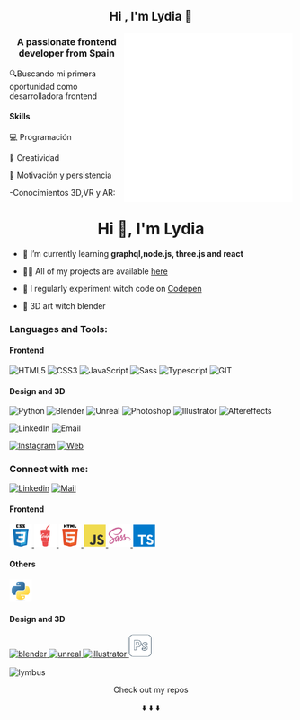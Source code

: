 <h2 align="center">Hi , I'm Lydia 👋</h1><img align="right" alt="GIF" src="animacion.gif" width="300" height="300" />
<h3 align="center">A passionate frontend developer from Spain</h3>

🔍Buscando mi primera oportunidad como desarrolladora frontend

<div align="left">
<h4>Skills</h4>

💻 Programación

🎨 Creatividad

💪 Motivación y persistencia


-Conocimientos 3D,VR y AR:


<h1 align="center">Hi 👋, I'm Lydia</h1>


- 🌱 I’m currently learning **graphql,node.js, three.js and react**

- 👨‍💻 All of my projects are available [here](https://lymbus.github.io/PORFOLIO/)

- 📝 I regularly experiment witch code on [Codepen](https://codepen.io/lymbus)

- 🎨 3D art witch blender


</div>

<h3 align="left">Languages and Tools:</h3>
<h4>Frontend</h4>

<p align="left"> 
 
![HTML5](https://img.shields.io/badge/-HTML5-AAFFF7?&labelColor=AAFFF7&logo=html5&logoColor=black)
![CSS3](https://img.shields.io/badge/-CSS3-AAFFF7?&labelColor=AAFFF7&logo=css3&logoColor=black)
![JavaScript](https://img.shields.io/badge/-Javascript-AAFFF7?&labelColor=AAFFF7&logo=javascript&logoColor=black)
![Sass](https://img.shields.io/badge/-Sass-AAFFF7?&labelColor=AAFFF7&logo=sass&logoColor=black)
![Typescript](https://img.shields.io/badge/-Typescript-AAFFF7?&labelColor=AAFFF7&logo=typescript&logoColor=black)
![GIT](https://img.shields.io/badge/-GIT-AAFFF7?&labelColor=AAFFF7&logo=git&logoColor=black)

</p>


<h4> Design and 3D </h4>

<p align="left"> 
 
![Python](https://img.shields.io/badge/-Python-AAFFF7?&labelColor=AAFFF7&logo=python&logoColor=black)
![Blender](https://img.shields.io/badge/-Blender-AAFFF7?&labelColor=AAFFF7&logo=blender&logoColor=black)
![Unreal](https://img.shields.io/badge/-Unreal-AAFFF7?&labelColor=AAFFF7&logo=unreal-engine&logoColor=black)
![Photoshop](https://img.shields.io/badge/-Photoshop-AAFFF7?&labelColor=AAFFF7&logo=adobe-photoshop&logoColor=black)
![Illustrator](https://img.shields.io/badge/-Illustrator-AAFFF7?&labelColor=AAFFF7&logo=adobe-illustrator&logoColor=black)
![Aftereffects](https://img.shields.io/badge/-Aftereffects-AAFFF7?&labelColor=AAFFF7&logo=adobe-aftereffects&logoColor=black)

</p>

<img alt="LinkedIn" src="https://img.shields.io/badge/-Linkedin-AAFFF7?&labelColor=AAFFF7&logo=linkedin&logoColor=black"></a>
<img alt="Email" src="https://img.shields.io/badge/-Email-%23694640?logo=gmail&logoColor=white"></a>


[![Instagram](https://img.shields.io/badge/-Instagram-AAFFF7?&labelColor=AAFFF7&logo=instagram&logoColor=black)](https://www.instagram.com/lymbus.xyz/)
[![Web](https://img.shields.io/badge/-Web-AAFFF7?&labelColor=AAFFF7&logo=link&logoColor=black)](https://lymbus.github.io/PORFOLIO/)


<h3 align="left">Connect with me:</h3>

[![Linkedin](https://img.shields.io/badge/-''-AAFFF7?&labelColor=AAFFF7&logo=linkedin&logoColor=black)](https://www.linkedin.com/in/lydia-est%C3%A9vez-chamorro/)
[![Mail](https://img.shields.io/badge/-Email-AAFFF7?&labelColor=AAFFF7&logo=gmail&logoColor=black)](hola@lymbus.xyz)

<p align="left"> 
 
<h4>Frontend</h4>
 <a href="https://www.w3schools.com/css/" target="_blank"> <img src="https://raw.githubusercontent.com/devicons/devicon/master/icons/css3/css3-original-wordmark.svg" alt="css3" width="40" height="40"/> </a> <a href="https://gulpjs.com" target="_blank"> <img src="https://raw.githubusercontent.com/devicons/devicon/master/icons/gulp/gulp-plain.svg" alt="gulp" width="40" height="40"/> </a> <a href="https://www.w3.org/html/" target="_blank"> <img src="https://raw.githubusercontent.com/devicons/devicon/master/icons/html5/html5-original-wordmark.svg" alt="html5" width="40" height="40"/> </a> <a href="https://developer.mozilla.org/en-US/docs/Web/JavaScript" target="_blank"> <img src="https://raw.githubusercontent.com/devicons/devicon/master/icons/javascript/javascript-original.svg" alt="javascript" width="40" height="40"/> </a> <a href="https://sass-lang.com" target="_blank"> <img src="https://raw.githubusercontent.com/devicons/devicon/master/icons/sass/sass-original.svg" alt="sass" width="40" height="40"/> </a> <a href="https://www.typescriptlang.org/" target="_blank"> <img src="https://raw.githubusercontent.com/devicons/devicon/master/icons/typescript/typescript-original.svg" alt="typescript" width="40" height="40"/> </a>
</p>
<p align="left">
<h4>Others</h4>
 <a href="https://www.python.org" target="_blank"> <img src="https://raw.githubusercontent.com/devicons/devicon/master/icons/python/python-original.svg" alt="python" width="40" height="40"/> </a>
</p>
<p align="left">
<h4>Design and 3D</h4>
<a href="https://www.blender.org/" target="_blank"> <img src="https://download.blender.org/branding/community/blender_community_badge_white.svg" alt="blender" width="40" height="40"/> </a>  <a href="https://unrealengine.com/" target="_blank"> <img src="https://raw.githubusercontent.com/kenangundogan/fontisto/036b7eca71aab1bef8e6a0518f7329f13ed62f6b/icons/svg/brand/unreal-engine.svg" alt="unreal" width="40" height="40"/> </a> <a href="https://www.adobe.com/in/products/illustrator.html" target="_blank"> <img src="https://www.vectorlogo.zone/logos/adobe_illustrator/adobe_illustrator-icon.svg" alt="illustrator" width="40" height="40"/> </a> <a href="https://www.photoshop.com/en" target="_blank"> <img src="https://raw.githubusercontent.com/devicons/devicon/master/icons/photoshop/photoshop-line.svg" alt="photoshop" width="40" height="40"/> </a>
</p>
 

<p><img align="center" src="https://github-readme-stats.vercel.app/api/top-langs?username=lymbus&show_icons=true&locale=en&layout=compact" alt="lymbus" /></p>

<p align="center">Check out my repos </p>
<p align="center">⬇️ ⬇️ ⬇️</p>

